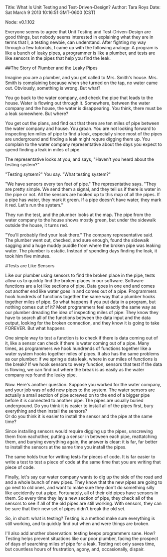 Title: What Is Unit Testing and Test-Driven-Design?
Author: Tara Roys
Date: Sat March 9 2013 10:16:51 GMT-0600 (CST)

Node: v0.1.102

Everyone seems to agree that Unit Testing and Test-Driven-Design are good things, but nobody seems interested in explaining what they are in terms that I, a testing newbie, can understand.  After fighting my way through a few tutorials, I came up with the following analogy: A program is like a bunch of leaky pipes, a programmer is like a plumber, and tests are like sensors in the pipes that help you find the leak.

##The Story of Plumber and the Leaky Pipes

Imagine you are a plumber, and you get called to Mrs. Smith's house.  Mrs. Smith is complaining because when she turned on the tap, no water came out.  Obviously, something is wrong.  But what?  

You go back to the water company, and check the pipe that leads to the house.  Water is flowing out through it.  Somewhere, between the water company and the house, the water is disappearing.  You think, there must be a leak somewhere.  But where?   

You get out the plans, and find out that there are ten miles of pipe between the water company and house.  You groan.  You are not looking forward to inspecting ten miles of pipe to find a leak, especially since most of the pipes are underground and finding a leak might requre digging them up.  You complain to the water company representative about the days you expect to spend finding a leak in miles of pipe.  

The representative looks at you, and says, "Haven't you heard about the testing system?"  

"Testing sytsem?" You say.  "What testing system?"  

"We have sensors every ten feet of pipe."  The representative says.  "They are pretty simple. We send them a signal, and they tell us if there is water in the pipe or not.  All the sensors are hooked up to this map of all the pipes.  If a pipe has water, they mark it green.  If a pipe doesn't have water, they mark it red.  Let's run the system."  

They run the test, and the plumber looks at the map.  The pipe from the water company to the house shows mostly green, but under the sidewalk outside the house, it turns red. 

"You'll probably find your leak there."   The company representative said.  The plumber went out, checked, and sure enough, found the sidewalk sagging and a huge muddy puddle from where the broken pipe was leaking water.  The plumber is estatic.  Instead of spending days finding the leak, it took him five minutes.  

#Tests are Like Sensors

Like our plumber using sensors to find the broken place in the pipe, tests allow us to quickly find the broken places in our software.  Software functions are a lot like sections of pipe.  Data goes in one end and comes out another end like water goes in and comes out of a pipe. Programmers hook hundreds of functions together the same way that a plumber hooks together miles of pipe.  So what happens if you put data in a program, but nothing comes out of it?  Most programmers feel exactly the same way as our plumber dreading the idea of inspecting miles of pipe:  They know they have to search all of the functions between the data input and the data output, looking for the broken connection, and they know it is going to take FOREVER.  But what happens 

 One simple way to test a function is to check if there is data coming out of it, like a sensor can check if there is water coming out of a pipe.  Many times, as programmers we hook hundrends of functions together  like a water system hooks together miles of pipes.  It also has the same problems as our plumber:  if we spring a data leak, where in our miles of functions is the break?   If we hook sensors to every function, sensors that test if the data is flowing, we can find out where the break is as easily as the water company rep found the leaky pipe. 
  

Now.  Here's another question.  Suppose you worked for the water company, and your job was of add new pipes to the system.  The water sensors are actually a small section of pipe screwed on to the end of a bigger pipe before it is connected to another pipe.  The pipes are usually buried underground.  Do you think it is easier to install all of the pipes first, bury everything and then install the sensors?  
Or do you think it is easier to install the sensor and the pipe at the same time?  

Since installing sensors would require digging up the pipes, unscrewing them from eachother, putting a sensor in between each pipe, reattatching them, and burying everything again, the answer is clear:  it is far, far better to install the sensors at the same time you install the pipes.  

The same holds true for writing tests for pieces of code.  It is far easier to write a test to test a piece of code at the same time that you are writing that piece of code.  

Finally, let's say our water company wants to dig up the side of the road and and a whole bunch of new pipes.  They know that the new pipes are going to go next to old ones, and want to make sure they don't do something silly like accidently cut a pipe. Fortunately, all of their old pipes have sensors in them.  So every time they lay a new section of pipe, they check all of the sensors to see if all of the old pipes are still working.  With sensors, they can be sure that their new set of pipes didn't break the old set.  

So, in short:  what is testing?  Testing is a method make sure everything is still working, and to quickly find out when and were things are broken. 

I'll also add another observation:  testing keeps programmers sane.  How?  Testing helps prevent situations like our poor plumber, facing the prospect of days of searching miles of pipe for a leak.  Testing not only saves time, but countless hours of frustration, agony, and, occasionally, dispair.  

 


